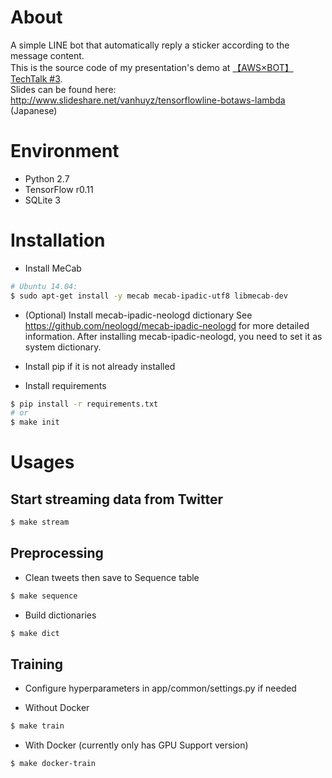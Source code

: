 # About
A simple LINE bot that automatically reply a sticker according to the message content. <br />
This is the source code of my presentation's demo at [【AWS×BOT】TechTalk #3](http://lig.connpass.com/event/41826/). <br />
Slides can be found here: http://www.slideshare.net/vanhuyz/tensorflowline-botaws-lambda (Japanese)

# Environment
* Python 2.7
* TensorFlow r0.11
* SQLite 3

# Installation

* Install MeCab

```bash
# Ubuntu 14.04:
$ sudo apt-get install -y mecab mecab-ipadic-utf8 libmecab-dev
```

* (Optional) Install mecab-ipadic-neologd dictionary
See https://github.com/neologd/mecab-ipadic-neologd for more detailed information.
After installing mecab-ipadic-neologd, you need to set it as system dictionary.

* Install pip if it is not already installed

* Install requirements

```bash
$ pip install -r requirements.txt
# or
$ make init
```

# Usages
## Start streaming data from Twitter

```bash
$ make stream
```

## Preprocessing
* Clean tweets then save to Sequence table

```bash
$ make sequence
```

* Build dictionaries

```bash
$ make dict
```

## Training

* Configure hyperparameters in app/common/settings.py if needed

* Without Docker

```bash
$ make train
```

* With Docker (currently only has GPU Support version)
```bash
$ make docker-train
```
